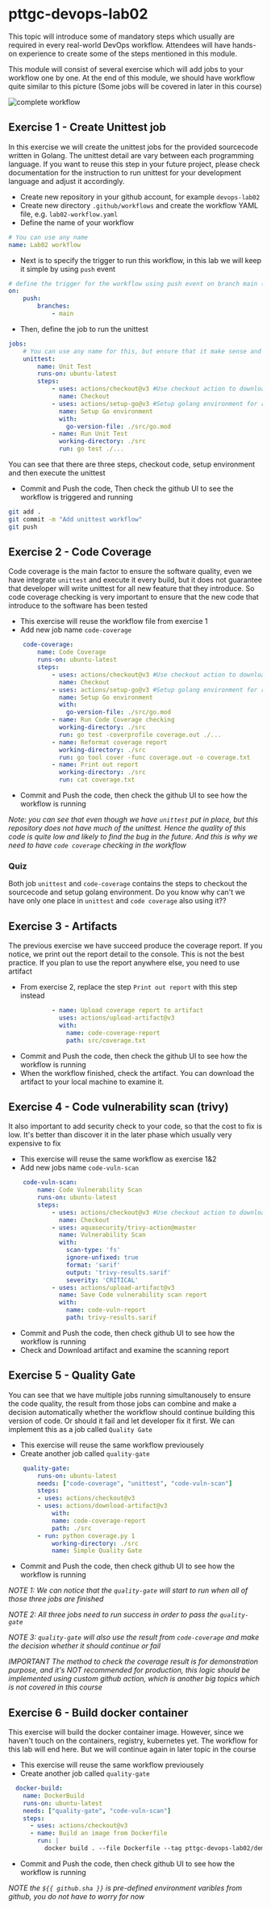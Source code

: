 # pttgc-devops-lab02
This topic will introduce some of mandatory steps which usually are required in every real-world DevOps workflow. Attendees will have hands-on experience to create some of the steps mentioned in this module.

This module will consist of several exercise which will add jobs to your workflow one by one. At the end of this module, we should have workflow quite similar to this picture (Some jobs will be covered in later in this course)

![complete workflow](./assets/workflow.PNG)

## Exercise 1 - Create Unittest job
In this exercise we will create the unittest jobs for the provided sourcecode written in Golang. The unittest detail are vary between each programming language. If you want to reuse this step in your future project, please check documentation for the instruction to run unittest for your development language and adjust it accordingly.

- Create new repository in your github account, for example `devops-lab02`
- Create new directory `.github/workflows` and create the workflow YAML file, e.g. `lab02-workflow.yaml`
- Define the name of your workflow
```yaml
# You can use any name
name: Lab02 workflow
```

- Next is to specify the trigger to run this workflow, in this lab we will keep it simple by using `push` event
```yaml
# define the trigger for the workflow using push event on branch main (or other branch if you plan to use other branch than main)
on:
    push:
        branches:
            - main
```

- Then, define the job to run the unittest
```yaml
jobs:
    # You can use any name for this, but ensure that it make sense and easy to understand
    unittest: 
        name: Unit Test
        runs-on: ubuntu-latest
        steps:
            - uses: actions/checkout@v3 #Use checkout action to download the source code to run unittest
              name: Checkout
            - uses: actions/setup-go@v3 #Setup golang environment for runnint unittest
              name: Setup Go environment
              with:
                go-version-file: ./src/go.mod
            - name: Run Unit Test
              working-directory: ./src
              run: go test ./...
```

You can see that there are three steps, checkout code, setup environment and then execute the unittest

- Commit and Push the code, Then check the github UI to see the workflow is triggered and running
```sh
git add .
git commit -m "Add unittest workflow"
git push
```


## Exercise 2 - Code Coverage
Code coverage is the main factor to ensure the software quality, even we have integrate `unittest` and execute it every build, but it does not guarantee that developer will write unittest for all new feature that they introduce. So code coverage checking is very important to ensure that the new code that introduce to the software has been tested

- This exercise will reuse the workflow file from exercise 1
- Add new job name `code-coverage`
```yaml
    code-coverage:
        name: Code Coverage
        runs-on: ubuntu-latest
        steps:
            - uses: actions/checkout@v3 #Use checkout action to download the source code to run unittest
              name: Checkout
            - uses: actions/setup-go@v3 #Setup golang environment for runnint unittest
              name: Setup Go environment
              with:
                go-version-file: ./src/go.mod
            - name: Run Code Coverage checking
              working-directory: ./src
              run: go test -coverprofile coverage.out ./...
            - name: Reformat coverage report
              working-directory: ./src
              run: go tool cover -func coverage.out -o coverage.txt
            - name: Print out report
              working-directory: ./src
              run: cat coverage.txt
```

- Commit and Push the code, then check the github UI to see how the workflow is running

*Note: you can see that even though we have `unittest` put in place, but this repository does not have much of the unittest. Hence the quality of this code is quite low and likely to find the bug in the future. And this is why we need to have `code coverage` checking in the workflow*

### Quiz
Both job `unittest` and `code-coverage` contains the steps to checkout the sourcecode and setup golang environment. Do you know why can't we have only one place in `unittest` and `code coverage` also using it??

## Exercise 3 - Artifacts
The previous exercise we have succeed produce the coverage report. If you notice, we print out the report detail to the console. This is not the best practice. If you plan to use the report anywhere else, you need to use artifact

- From exercise 2, replace the step `Print out report` with this step instead
```yaml
            - name: Upload coverage report to artifact
              uses: actions/upload-artifact@v3
              with:
                name: code-coverage-report
                path: src/coverage.txt
```

- Commit and Push the code, then check the github UI to see how the workflow is running
- When the workflow finished, check the artifact. You can download the artifact to your local machine to examine it.

## Exercise 4 - Code vulnerability scan (trivy)
It also important to add security check to your code, so that the cost to fix is low. It's better than discover it in the later phase which usually very expensive to fix

- This exercise will reuse the same workflow as exercise 1&2
- Add new jobs name `code-vuln-scan`
```yaml
    code-vuln-scan:
        name: Code Vulnerability Scan
        runs-on: ubuntu-latest
        steps:
            - uses: actions/checkout@v3 #Use checkout action to download the source code to run unittest
              name: Checkout
            - uses: aquasecurity/trivy-action@master
              name: Vulnerability Scan
              with:
                scan-type: 'fs'
                ignore-unfixed: true
                format: 'sarif'
                output: 'trivy-results.sarif'
                severity: 'CRITICAL'
            - uses: actions/upload-artifact@v3
              name: Save Code vulnerability scan report
              with:
                name: code-vuln-report
                path: trivy-results.sarif
```
- Commit and Push the code, then check github UI to see how the workflow is running
- Check and Download artifact and examine the scanning report

## Exercise 5 - Quality Gate
You can see that we have multiple jobs running simultanousely to ensure the code quality, the result from those jobs can combine and make a decision automatically whether the workflow should continue building this version of code. Or should it fail and let developer fix it first. We can implement this as a job called `Quality Gate`

- This exercise will reuse the same workflow previousely
- Create another job called `quality-gate`
```yaml
    quality-gate:
        runs-on: ubuntu-latest
        needs: ["code-coverage", "unittest", "code-vuln-scan"]
        steps:
        - uses: actions/checkout@v3
        - uses: actions/download-artifact@v3
            with:
            name: code-coverage-report
            path: ./src
        - run: python coverage.py 1
            working-directory: ./src
            name: Simple Quality Gate
```

- Commit and Push the code, then check github UI to see how the workflow is running

*NOTE 1: We can notice that the `quality-gate` will start to run when all of those three jobs are finished*

*NOTE 2: All three jobs need to run success in order to pass the `quality-gate`*

*NOTE 3: `quality-gate` will also use the result from `code-coverage` and make the decision whether it should continue or fail*

*IMPORTANT The method to check the coverage result is for demonstration purpose, and it's NOT recommended for production, this logic should be implemented using custom github action, which is another big topics which is not covered in this course*

## Exercise 6 - Build docker container
This exercise will build the docker container image. However, since we haven't touch on the containers, registry, kubernetes yet. The workflow for this lab will end here. But we will continue again in later topic in the course

- This exercise will reuse the same workflow previousely
- Create another job called `quality-gate`
```yaml
  docker-build:
    name: DockerBuild
    runs-on: ubuntu-latest
    needs: ["quality-gate", "code-vuln-scan"]
    steps:
      - uses: actions/checkout@v3
      - name: Build an image from Dockerfile
        run: |
          docker build . --file Dockerfile --tag pttgc-devops-lab02/demo:${{ github.sha }}
```
- Commit and Push the code, then check github UI to see how the workflow is running

*NOTE the `${{ github.sha }}` is pre-defined environment varibles from github, you do not have to worry for now*
